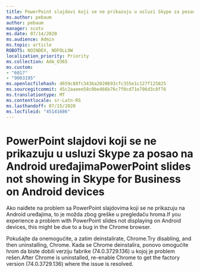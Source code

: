 ```yaml
---
title: PowerPoint slajdovi koji se ne prikazuju u usluzi Skype za posao na Android uređajima
ms.author: pebaum
author: pebaum
manager: scotv
ms.date: 07/14/2020
ms.audience: Admin
ms.topic: article
ROBOTS: NOINDEX, NOFOLLOW
localization_priority: Priority
ms.collection: Adm_O365
ms.custom:
- "6017"
- "9003195"
ms.openlocfilehash: d659c88fc3436a2020693cfc355e1c127f125825
ms.sourcegitcommit: 45c2aaeee58c0be466b76c7f0cd71e796d3c8f76
ms.translationtype: MT
ms.contentlocale: sr-Latn-RS
ms.lasthandoff: 07/15/2020
ms.locfileid: "45141686"
---
```

# <a name="powerpoint-slides-not-showing-in-skype-for-business-on-android-devices"></a><span data-ttu-id="7637d-102">PowerPoint slajdovi koji se ne prikazuju u usluzi Skype za posao na Android uređajima</span><span class="sxs-lookup"><span data-stu-id="7637d-102">PowerPoint slides not showing in Skype for Business on Android devices</span></span>

<span data-ttu-id="7637d-103">Ako naiđete na problem sa PowerPoint slajdovima koji se ne prikazuju na Android uređajima, to je možda zbog greške u pregledaču hroma.</span><span class="sxs-lookup"><span data-stu-id="7637d-103">If you experience a problem with PowerPoint slides not displaying on Android devices, this might be due to a bug in the Chrome browser.</span></span>

<span data-ttu-id="7637d-104">Pokušajte da onemogućite, a zatim deinstalirate, Chrome.</span><span class="sxs-lookup"><span data-stu-id="7637d-104">Try disabling, and then uninstalling, Chrome.</span></span> <span data-ttu-id="7637d-105">Kada se Chrome deinstalira, ponovo omogućite hrom da biste dobili verziju fabrike (74.0.3729.136) u kojoj je problem rešen.</span><span class="sxs-lookup"><span data-stu-id="7637d-105">After Chrome is uninstalled, re-enable Chrome to get the factory version (74.0.3729.136) where the issue is resolved.</span></span>